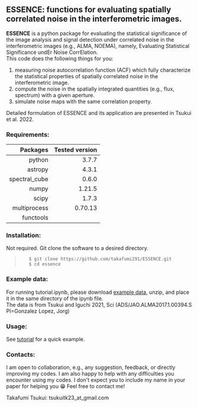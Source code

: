 ## ESSENCE: functions for evaluating spatially correlated noise in the interferometric images.

**ESSENCE** is a python package for evaluating the statistical significance of the image analysis and signal detection under correlated noise in the interferometric images (e.g., ALMA, NOEMA), namely, Evaluating Statistical Significance undEr Noise CorrElation.  
This code does the following things for you:
1. measuring noise autocorrelation function (ACF) which fully characterize the statistical properties of spatially correlated noise in the interferometric image.  
2. compute the noise in the spatially integrated quantities (e.g., flux, spectrum) with a given aperture. 
3. simulate noise maps with the same correlation property.

Detailed formulation of ESSENCE and its application are presented in Tsukui et al. 2022.

### Requirements:
	
| Packages | Tested version |
| --------------:|---------------:|
| python | 3.7.7 |
| astropy | 4.3.1 |
| spectral_cube | 0.6.0 |
| numpy | 1.21.5 |
| scipy | 1.7.3 |
| multiprocess | 0.70.13 |
| functools | |

### Installation:

Not required. Git clone the software to a desired directory.    
>        $ git clone https://github.com/takafumi291/ESSENCE.git
>        $ cd essence

### Example data:

For running tutorial.ipynb, please download [example data](https://drive.google.com/file/d/1h0wEPHVebVSjl803r9LnQyBTxfoU2kBY/view?usp=sharing), unzip, and place it in the same directory of the ipynb file.  
The data is from Tsukui and Iguchi 2021, Sci (ADS/JAO.ALMA2017.1.00394.S PI=Gonzalez Lopez, Jorg)

### Usage:

See [tutorial](https://github.com/takafumi291/ESSENCE/blob/main/Tutorial.ipynb) for a quick example. 

### Contacts:
I am open to collaboration, e.g., any suggestion, feedback, or directly improving my codes. I am also happy to help with any difficulties you encounter using my codes. I don't expect you to include my name in your paper for helping you 😁 Feel free to contact me! 

Takafumi Tsukui: tsukuitk23_at_gmail.com
